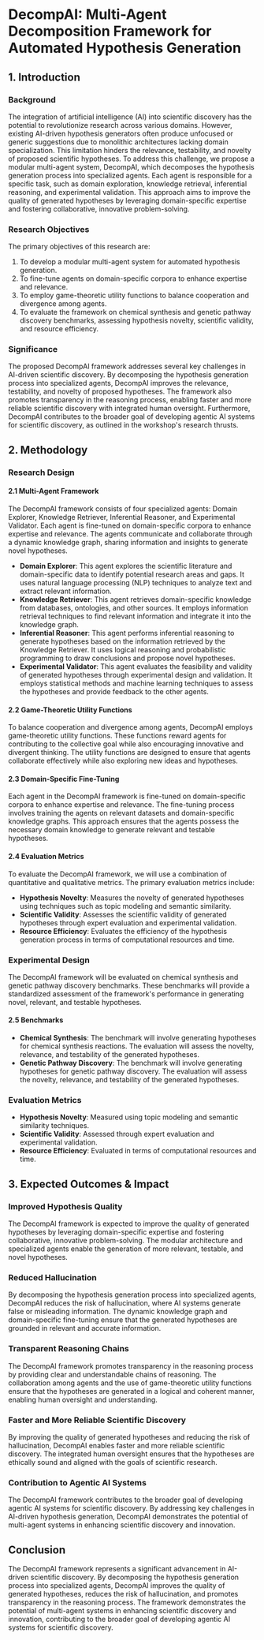 # DecompAI: Multi-Agent Decomposition Framework for Automated Hypothesis Generation

## 1. Introduction

### Background

The integration of artificial intelligence (AI) into scientific discovery has the potential to revolutionize research across various domains. However, existing AI-driven hypothesis generators often produce unfocused or generic suggestions due to monolithic architectures lacking domain specialization. This limitation hinders the relevance, testability, and novelty of proposed scientific hypotheses. To address this challenge, we propose a modular multi-agent system, DecompAI, which decomposes the hypothesis generation process into specialized agents. Each agent is responsible for a specific task, such as domain exploration, knowledge retrieval, inferential reasoning, and experimental validation. This approach aims to improve the quality of generated hypotheses by leveraging domain-specific expertise and fostering collaborative, innovative problem-solving.

### Research Objectives

The primary objectives of this research are:
1. To develop a modular multi-agent system for automated hypothesis generation.
2. To fine-tune agents on domain-specific corpora to enhance expertise and relevance.
3. To employ game-theoretic utility functions to balance cooperation and divergence among agents.
4. To evaluate the framework on chemical synthesis and genetic pathway discovery benchmarks, assessing hypothesis novelty, scientific validity, and resource efficiency.

### Significance

The proposed DecompAI framework addresses several key challenges in AI-driven scientific discovery. By decomposing the hypothesis generation process into specialized agents, DecompAI improves the relevance, testability, and novelty of proposed hypotheses. The framework also promotes transparency in the reasoning process, enabling faster and more reliable scientific discovery with integrated human oversight. Furthermore, DecompAI contributes to the broader goal of developing agentic AI systems for scientific discovery, as outlined in the workshop's research thrusts.

## 2. Methodology

### Research Design

#### 2.1 Multi-Agent Framework

The DecompAI framework consists of four specialized agents: Domain Explorer, Knowledge Retriever, Inferential Reasoner, and Experimental Validator. Each agent is fine-tuned on domain-specific corpora to enhance expertise and relevance. The agents communicate and collaborate through a dynamic knowledge graph, sharing information and insights to generate novel hypotheses.

- **Domain Explorer**: This agent explores the scientific literature and domain-specific data to identify potential research areas and gaps. It uses natural language processing (NLP) techniques to analyze text and extract relevant information.
- **Knowledge Retriever**: This agent retrieves domain-specific knowledge from databases, ontologies, and other sources. It employs information retrieval techniques to find relevant information and integrate it into the knowledge graph.
- **Inferential Reasoner**: This agent performs inferential reasoning to generate hypotheses based on the information retrieved by the Knowledge Retriever. It uses logical reasoning and probabilistic programming to draw conclusions and propose novel hypotheses.
- **Experimental Validator**: This agent evaluates the feasibility and validity of generated hypotheses through experimental design and validation. It employs statistical methods and machine learning techniques to assess the hypotheses and provide feedback to the other agents.

#### 2.2 Game-Theoretic Utility Functions

To balance cooperation and divergence among agents, DecompAI employs game-theoretic utility functions. These functions reward agents for contributing to the collective goal while also encouraging innovative and divergent thinking. The utility functions are designed to ensure that agents collaborate effectively while also exploring new ideas and hypotheses.

#### 2.3 Domain-Specific Fine-Tuning

Each agent in the DecompAI framework is fine-tuned on domain-specific corpora to enhance expertise and relevance. The fine-tuning process involves training the agents on relevant datasets and domain-specific knowledge graphs. This approach ensures that the agents possess the necessary domain knowledge to generate relevant and testable hypotheses.

#### 2.4 Evaluation Metrics

To evaluate the DecompAI framework, we will use a combination of quantitative and qualitative metrics. The primary evaluation metrics include:
- **Hypothesis Novelty**: Measures the novelty of generated hypotheses using techniques such as topic modeling and semantic similarity.
- **Scientific Validity**: Assesses the scientific validity of generated hypotheses through expert evaluation and experimental validation.
- **Resource Efficiency**: Evaluates the efficiency of the hypothesis generation process in terms of computational resources and time.

### Experimental Design

The DecompAI framework will be evaluated on chemical synthesis and genetic pathway discovery benchmarks. These benchmarks will provide a standardized assessment of the framework's performance in generating novel, relevant, and testable hypotheses.

#### 2.5 Benchmarks

- **Chemical Synthesis**: The benchmark will involve generating hypotheses for chemical synthesis reactions. The evaluation will assess the novelty, relevance, and testability of the generated hypotheses.
- **Genetic Pathway Discovery**: The benchmark will involve generating hypotheses for genetic pathway discovery. The evaluation will assess the novelty, relevance, and testability of the generated hypotheses.

### Evaluation Metrics

- **Hypothesis Novelty**: Measured using topic modeling and semantic similarity techniques.
- **Scientific Validity**: Assessed through expert evaluation and experimental validation.
- **Resource Efficiency**: Evaluated in terms of computational resources and time.

## 3. Expected Outcomes & Impact

### Improved Hypothesis Quality

The DecompAI framework is expected to improve the quality of generated hypotheses by leveraging domain-specific expertise and fostering collaborative, innovative problem-solving. The modular architecture and specialized agents enable the generation of more relevant, testable, and novel hypotheses.

### Reduced Hallucination

By decomposing the hypothesis generation process into specialized agents, DecompAI reduces the risk of hallucination, where AI systems generate false or misleading information. The dynamic knowledge graph and domain-specific fine-tuning ensure that the generated hypotheses are grounded in relevant and accurate information.

### Transparent Reasoning Chains

The DecompAI framework promotes transparency in the reasoning process by providing clear and understandable chains of reasoning. The collaboration among agents and the use of game-theoretic utility functions ensure that the hypotheses are generated in a logical and coherent manner, enabling human oversight and understanding.

### Faster and More Reliable Scientific Discovery

By improving the quality of generated hypotheses and reducing the risk of hallucination, DecompAI enables faster and more reliable scientific discovery. The integrated human oversight ensures that the hypotheses are ethically sound and aligned with the goals of scientific research.

### Contribution to Agentic AI Systems

The DecompAI framework contributes to the broader goal of developing agentic AI systems for scientific discovery. By addressing key challenges in AI-driven hypothesis generation, DecompAI demonstrates the potential of multi-agent systems in enhancing scientific discovery and innovation.

## Conclusion

The DecompAI framework represents a significant advancement in AI-driven scientific discovery. By decomposing the hypothesis generation process into specialized agents, DecompAI improves the quality of generated hypotheses, reduces the risk of hallucination, and promotes transparency in the reasoning process. The framework demonstrates the potential of multi-agent systems in enhancing scientific discovery and innovation, contributing to the broader goal of developing agentic AI systems for scientific discovery.